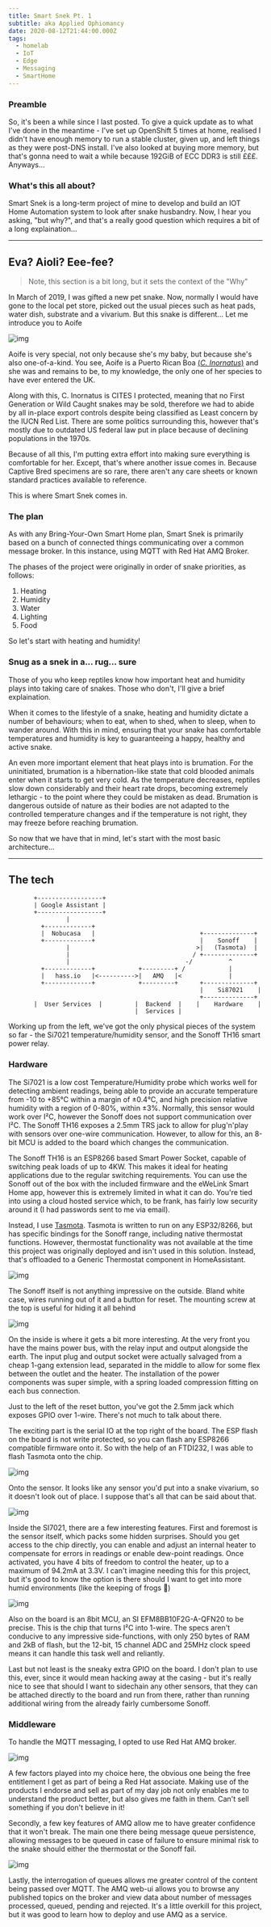 ```yaml
---
title: Smart Snek Pt. 1
subtitle: aka Applied Ophiomancy
date: 2020-08-12T21:44:00.000Z
tags:
  - homelab
  - IoT
  - Edge
  - Messaging
  - SmartHome
---
```


### Preamble

So, it's been a while since I last posted. To give a quick update as to what I've done in the meantime - I've set up OpenShift 5 times at home, realised I didn't have enough memory to run a stable cluster, given up, and left things as they were post-DNS install. I've also looked at buying more memory, but that's gonna need to wait a while because 192GiB of ECC DDR3 is still £££. Anyways...


### What's this all about?

Smart Snek is a long-term project of mine to develop and build an IOT Home Automation system to look after snake husbandry. Now, I hear you asking, "but why?", and that's a really good question which requires a bit of a long explaination...

---
## Eva? Aioli? Eee-fee?

> Note, this section is a bit long, but it sets the context of the "Why"

In March of 2019, I was gifted a new pet snake. Now, normally I would have gone to the local pet store, picked out the usual pieces such as heat pads, water dish, substrate and a vivarium. But this snake is different... Let me introduce you to Aoife

![img](/images/aoife.jpg "/ˈiːfə/ EE-fə")

Aoife is very special, not only because she's my baby, but because she's also one-of-a-kind. You see, Aoife is a Puerto Rican Boa [(_C. Inornatus_)](https://en.wikipedia.org/wiki/Puerto_Rican_boa) and she was and remains to be, to my knowledge, the only one of her species to have ever entered the UK. 

Along with this, C. Inornatus is CITES I protected, meaning that no First Generation or Wild Caught snakes may be sold, therefore we had to abide by all in-place export controls despite being classified as Least concern by the IUCN Red List. There are some politics surrounding this, however that's mostly due to outdated US federal law put in place because of declining populations in the 1970s.

Because of all this, I'm putting extra effort into making sure everything is comfortable for her. Except, that's where another issue comes in. Because Captive Bred specimens are so rare, there aren't any care sheets or known standard practices available to reference.

This is where Smart Snek comes in.

### The plan

As with any Bring-Your-Own Smart Home plan, Smart Snek is primarily based on a bunch of connected things communicating over a common message broker. In this instance, using MQTT with Red Hat AMQ Broker. 

The phases of the project were originally in order of snake priorities, as follows:

1. Heating
2. Humidity
3. Water
4. Lighting
5. Food

So let's start with heating and humidity!

### Snug as a snek in a... rug... sure

Those of you who keep reptiles know how important heat and humidity plays into taking care of snakes. Those who don't, I'll give a brief explaination.

When it comes to the lifestyle of a snake, heating and humidity dictate a number of behaviours; when to eat, when to shed, when to sleep, when to wander around. With this in mind, ensuring that your snake has comfortable temperatures and humidity is key to guaranteeing a happy, healthy and active snake.

An even more important element that heat plays into is brumation. For the uninitiated, brumation is a hibernation-like state that cold blooded animals enter when it starts to get very cold. As the temperature decreases, reptiles slow down considerably and their heart rate drops, becoming extremely lethargic - to the point where they could be mistaken as dead. Brumation is dangerous outside of nature as their bodies are not adapted to the controlled temperature changes and if the temperature is not right, they may freeze before reaching brumation.

So now that we have that in mind, let's start with the most basic architecture...

---

## The tech

```
       +------------------+
       | Google Assistant |
       +------------------+
                |
         +-------------+
         |  Nobucasa   |                             +--------------+
         +-------------+                             |    Sonoff    |
                |                                   >|   (Tasmota)  |
                |                                  / +--------------+
                |                                -/          ^
         +-------------+            +---------+ /            |
         |   hass.io   |<---------->|   AMQ   |<             |
         +-------------+            +---------+      +--------------+
                                                     |    Si87021    |
                                                     +--------------+
       |  User Services  |         |  Backend  |    |    Hardware    |
                                   |  Services |     
```

Working up from the left, we've got the only physical pieces of the system so far - the Si7021 temperature/humidity sensor, and the Sonoff TH16 smart power relay. 

### Hardware

The Si7021 is a low cost Temperature/Humidity probe which works well for detecting ambient readings, being able to provide an accurate temperature from -10 to +85℃ within a margin of ±0.4℃, and high precision relative humidity with a region of 0-80%, within ±3%. Normally, this sensor would work over I²C, however the Sonoff does not support communication over I²C. The Sonoff TH16 exposes a 2.5mm TRS jack to allow for plug'n'play with sensors over one-wire communication. However, to allow for this, an 8-bit MCU is added to the board which changes the communication.

The Sonoff TH16 is an ESP8266 based Smart Power Socket, capable of switching peak loads of up to 4KW. This makes it ideal for heating applications due to the regular switching requirements. You can use the Sonoff out of the box with the included firmware and the eWeLink Smart Home app, however this is extremely limited in what it can do. You're tied into using a cloud hosted service which, to be frank, has fairly low security around it (I had passwords sent to me via email).

Instead, I use [Tasmota](https://tasmota.github.io/docs/). Tasmota is written to run on any ESP32/8266, but has specific bindings for the Sonoff range, including native thermostat functions. However, thermostat functionality was not available at the time this project was originally deployed and isn't used in this solution. Instead, that's offloaded to a Generic Thermostat component in HomeAssistant.

![img](/images/sonoff_th16.jpg "Small, cheap, unimposing")

The Sonoff itself is not anything impressive on the outside. Bland white case, wires running out of it and a button for reset. The mounting screw at the top is useful for hiding it all behind 

![img](/images/sonoff_naked.jpg "Clean and simple")

On the inside is where it gets a bit more interesting. At the very front you have the mains power bus, with the relay input and output alongside the earth. The input plug and output socket were actually salvaged from a cheap 1-gang extension lead, separated in the middle to allow for some flex between the outlet and the heater. The installation of the power components was super simple, with a spring loaded compression fitting on each bus connection.

Just to the left of the reset button, you've got the 2.5mm jack which exposes GPIO over 1-wire. There's not much to talk about there.

The exciting part is the serial IO at the top right of the board. The ESP flash on the board is not write protected, so you can flash any ESP8266 compatible firmware onto it. So with the help of an FTDI232, I was able to flash Tasmota onto the chip.

![img](/images/ftdi.jpg "A couple quid on amazon and works super well!")

Onto the sensor. It looks like any sensor you'd put into a snake vivarium, so it doesn't look out of place. I suppose that's all that can be said about that.

![img](/images/si7021.jpg "Yup, that's a sensor")

Inside the SI7021, there are a few interesting features. First and foremost is the sensor itself, which packs some hidden surprises. Should you get access to the chip directly, you can enable and adjust an internal heater to compensate for errors in readings or enable dew-point readings. Once activated, you have 4 bits of freedom to control the heater, up to a maximum of 94.2mA at 3.3V. I can't imagine needing this for this project, but it's good to know the option is there should I want to get into more humid environments (like the keeping of frogs 🐸)

![img](/images/si7021_naked.jpg "More than meets the eye")

Also on the board is an 8bit MCU, an SI EFM8BB10F2G-A-QFN20 to be precise. This is the chip that turns I²C into 1-wire. The specs aren't conducive to any impressive side-functions, with only 250 bytes of RAM and 2kB of flash, but the 12-bit, 15 channel ADC and 25MHz clock speed means it can handle this task well and reliantly.

Last but not least is the sneaky extra GPIO on the board. I don't plan to use this, ever, since it would mean hacking away at the casing - but it's really nice to see that should I want to sidechain any other sensors, that they can be attached directly to the board and run from there, rather than running additional wiring from the already fairly cumbersome Sonoff.

### Middleware

To handle the MQTT messaging, I opted to use Red Hat AMQ broker. 

![img](/images/RHAMQ.png)

A few factors played into my choice here, the obvious one being the free entitlement I get as part of being a Red Hat associate. Making use of the products I endorse and sell as part of my day job not only enables me to understand the product better, but also gives me faith in them. Can't sell something if you don't believe in it!

Secondly, a few key features of AMQ allow me to have greater confidence that it won't break. The main one there being message queue persistence, allowing messages to be queued in case of failure to ensure minimal risk to the snake should either the thermostat or the Sonoff fail. 

![img](/images/amq_ss.png)

Lastly, the interrogation of queues allows me greater control of the content being passed over MQTT. The AMQ web-ui allows you to browse any published topics on the broker and view data about number of messages processed, queued, pending and rejected. It's a little overkill for this project, but it was good to learn how to deploy and use AMQ as a service.